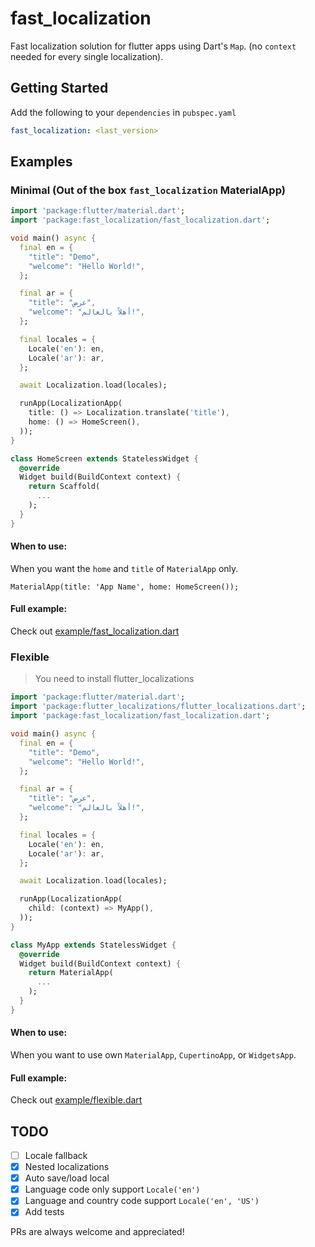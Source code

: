 # fast_localization

Fast localization solution for flutter apps using Dart's `Map`. (no `context` needed for every single localization). 

## Getting Started

Add the following to your `dependencies` in `pubspec.yaml` 

```yaml
fast_localization: <last_version>
```

## Examples

### Minimal (Out of the box `fast_localization` MaterialApp)

```dart
import 'package:flutter/material.dart';
import 'package:fast_localization/fast_localization.dart';

void main() async {
  final en = {
    "title": "Demo",
    "welcome": "Hello World!",
  };

  final ar = {
    "title": "عرض",
    "welcome": "أهلاً بالعالم!",
  };

  final locales = {
    Locale('en'): en,
    Locale('ar'): ar,
  };

  await Localization.load(locales);

  runApp(LocalizationApp(
    title: () => Localization.translate('title'),
    home: () => HomeScreen(),
  ));
}

class HomeScreen extends StatelessWidget {
  @override
  Widget build(BuildContext context) {
    return Scaffold(
      ...
    );
  }
}
```

#### When to use:
When you want the `home` and `title` of `MaterialApp` only.

`MaterialApp(title: 'App Name', home: HomeScreen());`

#### Full example:

Check out [example/fast_localization.dart](https://github.com/HasanAlyazidi/fast_localization/blob/master/example/fast_localization.dart)

### Flexible

> You need to install flutter_localizations

```dart
import 'package:flutter/material.dart';
import 'package:flutter_localizations/flutter_localizations.dart';
import 'package:fast_localization/fast_localization.dart';

void main() async {
  final en = {
    "title": "Demo",
    "welcome": "Hello World!",
  };

  final ar = {
    "title": "عرض",
    "welcome": "أهلاً بالعالم!",
  };

  final locales = {
    Locale('en'): en,
    Locale('ar'): ar,
  };

  await Localization.load(locales);

  runApp(LocalizationApp(
    child: (context) => MyApp(),
  ));
}

class MyApp extends StatelessWidget {
  @override
  Widget build(BuildContext context) {
    return MaterialApp(
      ...
    );
  }
}
```

#### When to use:
When you want to use own `MaterialApp`, `CupertinoApp`, or `WidgetsApp`.

#### Full example:

Check out [example/flexible.dart](https://github.com/HasanAlyazidi/fast_localization/blob/master/example/flexible.dart)

## TODO
- [ ] Locale fallback
- [x] Nested localizations
- [x] Auto save/load local
- [x] Language code only support `Locale('en')`
- [x] Language and country code support `Locale('en', 'US')`
- [x] Add tests

PRs are always welcome and appreciated!